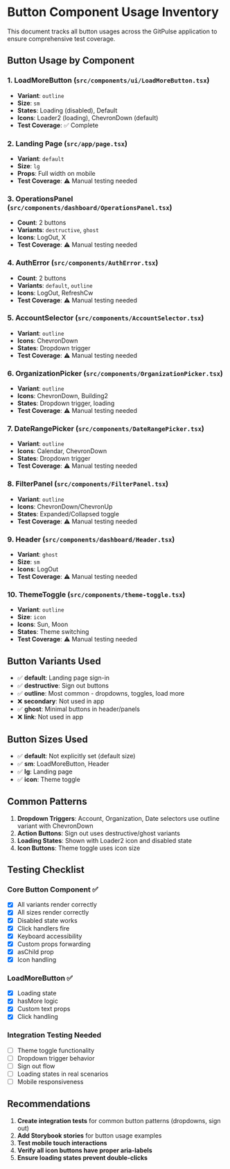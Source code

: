 # Button Component Usage Inventory

This document tracks all button usages across the GitPulse application to ensure comprehensive test coverage.

## Button Usage by Component

### 1. **LoadMoreButton** (`src/components/ui/LoadMoreButton.tsx`)
- **Variant**: `outline`
- **Size**: `sm`
- **States**: Loading (disabled), Default
- **Icons**: Loader2 (loading), ChevronDown (default)
- **Test Coverage**: ✅ Complete

### 2. **Landing Page** (`src/app/page.tsx`)
- **Variant**: `default`
- **Size**: `lg`
- **Props**: Full width on mobile
- **Test Coverage**: ⚠️ Manual testing needed

### 3. **OperationsPanel** (`src/components/dashboard/OperationsPanel.tsx`)
- **Count**: 2 buttons
- **Variants**: `destructive`, `ghost`
- **Icons**: LogOut, X
- **Test Coverage**: ⚠️ Manual testing needed

### 4. **AuthError** (`src/components/AuthError.tsx`)
- **Count**: 2 buttons
- **Variants**: `default`, `outline`
- **Icons**: LogOut, RefreshCw
- **Test Coverage**: ⚠️ Manual testing needed

### 5. **AccountSelector** (`src/components/AccountSelector.tsx`)
- **Variant**: `outline`
- **Icons**: ChevronDown
- **States**: Dropdown trigger
- **Test Coverage**: ⚠️ Manual testing needed

### 6. **OrganizationPicker** (`src/components/OrganizationPicker.tsx`)
- **Variant**: `outline`
- **Icons**: ChevronDown, Building2
- **States**: Dropdown trigger, loading
- **Test Coverage**: ⚠️ Manual testing needed

### 7. **DateRangePicker** (`src/components/DateRangePicker.tsx`)
- **Variant**: `outline`
- **Icons**: Calendar, ChevronDown
- **States**: Dropdown trigger
- **Test Coverage**: ⚠️ Manual testing needed

### 8. **FilterPanel** (`src/components/FilterPanel.tsx`)
- **Variant**: `outline`
- **Icons**: ChevronDown/ChevronUp
- **States**: Expanded/Collapsed toggle
- **Test Coverage**: ⚠️ Manual testing needed

### 9. **Header** (`src/components/dashboard/Header.tsx`)
- **Variant**: `ghost`
- **Size**: `sm`
- **Icons**: LogOut
- **Test Coverage**: ⚠️ Manual testing needed

### 10. **ThemeToggle** (`src/components/theme-toggle.tsx`)
- **Variant**: `outline`
- **Size**: `icon`
- **Icons**: Sun, Moon
- **States**: Theme switching
- **Test Coverage**: ⚠️ Manual testing needed

## Button Variants Used

- ✅ **default**: Landing page sign-in
- ✅ **destructive**: Sign out buttons
- ✅ **outline**: Most common - dropdowns, toggles, load more
- ❌ **secondary**: Not used in app
- ✅ **ghost**: Minimal buttons in header/panels
- ❌ **link**: Not used in app

## Button Sizes Used

- ✅ **default**: Not explicitly set (default size)
- ✅ **sm**: LoadMoreButton, Header
- ✅ **lg**: Landing page
- ✅ **icon**: Theme toggle

## Common Patterns

1. **Dropdown Triggers**: Account, Organization, Date selectors use outline variant with ChevronDown
2. **Action Buttons**: Sign out uses destructive/ghost variants
3. **Loading States**: Shown with Loader2 icon and disabled state
4. **Icon Buttons**: Theme toggle uses icon size

## Testing Checklist

### Core Button Component ✅
- [x] All variants render correctly
- [x] All sizes render correctly
- [x] Disabled state works
- [x] Click handlers fire
- [x] Keyboard accessibility
- [x] Custom props forwarding
- [x] asChild prop
- [x] Icon handling

### LoadMoreButton ✅
- [x] Loading state
- [x] hasMore logic
- [x] Custom text props
- [x] Click handling

### Integration Testing Needed
- [ ] Theme toggle functionality
- [ ] Dropdown trigger behavior
- [ ] Sign out flow
- [ ] Loading states in real scenarios
- [ ] Mobile responsiveness

## Recommendations

1. **Create integration tests** for common button patterns (dropdowns, sign out)
2. **Add Storybook stories** for button usage examples
3. **Test mobile touch interactions**
4. **Verify all icon buttons have proper aria-labels**
5. **Ensure loading states prevent double-clicks**